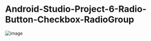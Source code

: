 # Android-Studio-Project-6-Radio-Button-Checkbox-RadioGroup

![image](https://github.com/user-attachments/assets/b0a1e1e7-259a-465d-b174-60797716dda1)


